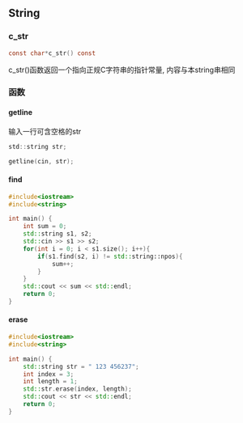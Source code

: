<!--
 * @Description: 
 * @Version: 1.0
 * @Author: DaLao
 * @Email: dalao_li@163.com
 * @Date: 2022-01-13 12:21:39
 * @LastEditors: DaLao
 * @LastEditTime: 2022-09-04 13:12:41
-->


## String


### c_str

```c
const char*c_str() const
```

c_str()函数返回一个指向正规C字符串的指针常量, 内容与本string串相同



### 函数


#### getline

输入一行可含空格的str

```c
std::string str;

getline(cin, str);
```


#### find

```c++
#include<iostream>
#include<string>

int main() {
    int sum = 0;
    std::string s1, s2;
    std::cin >> s1 >> s2;
    for(int i = 0; i < s1.size(); i++){
        if(s1.find(s2, i) != std::string::npos){
            sum++;
        }
    }
    std::cout << sum << std::endl;
    return 0;
}
```


#### erase

```c++
#include<iostream>
#include<string>

int main() {
    std::string str = " 123 456237";
    int index = 3;
    int length = 1;
    std::str.erase(index, length);
    std::cout << str << std::endl;
    return 0;
}
```